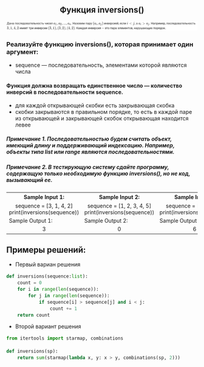 <h2 style="text-align:center">Функция inversions()</h2>
<div>
<img src="https://github.com/kolesnikovvitaliy/pokolenie_python_oop/blob/main/2_Повторяем_основные_конструкции_языка/2_1_Задачи/2_1_6_Функция_inversions/img/task.png" title="Git" **alt="Git">
​</div>

### Реализуйте функцию inversions(), которая принимает один аргумент:
* sequence — последовательность, элементами которой являются числа

#### Функция должна возвращать единственное число — количество инверсий в последовательности sequence.
* для каждой открывающей скобки есть закрывающая скобка 
* скобки закрываются в правильном порядке, то есть в каждой паре из открывающей и закрывающей скобок открывающая находится левее
##### Примечание 1. Последовательностью будем считать объект, имеющий длину и поддерживающий индексацию. Например, объекты типа list или range являются последовательностями.
##### Примечание 2. В тестирующую систему сдайте программу, содержащую только необходимую функцию inversions(), но не код, вызывающий ее.





<table align="center">
  <tbody>
    <tr>
      <th>Sample Input 1: </th>
      <th>Sample Input 2: </th>
      <th>Sample Input 3:</th>
    </tr>
    <tr>
      <td align="center">sequence = [3, 1, 4, 2]<br>
            print(inversions(sequence))<br></td>
      <td align="center">sequence = [1, 2, 3, 4, 5]<br>
            print(inversions(sequence))<br></td>
      <td align="center">sequence = [4, 3, 2, 1]<br>
            print(inversions(sequence))</td>
    </tr>
    <tr>
      <td>Sample Output 1:</td>
      <td>Sample Output 2:</td>
      <td>Sample Output 3:</td>
    </tr>
    <tr>
      <td align="center">
      3<br>
      </td>
      <td align="center">
      0<br>
      </td>
      <td align="center">
      6<br>
      </td>
    </tr>
  </tbody>
</table>

## Примеры решений:
* Первый вариан решения
```python
def inversions(sequence:list):
    count = 0
    for i in range(len(sequence)):
        for j in range(len(sequence)):
            if sequence[i] > sequence[j] and i < j:
                count += 1
    return count
```
* Второй вариант решения
```python
from itertools import starmap, combinations

def inversions(sp):
    return sum(starmap(lambda x, y: x > y, combinations(sp, 2)))
```


